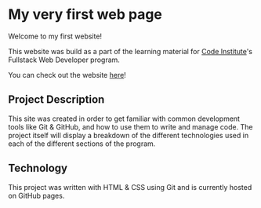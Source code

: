 # My very first web page

Welcome to my first website!  

This website was build as a part of the learning material for [Code Institute](https://codeinstitute.net)'s Fullstack Web Developer program. 


You can check out the website [here](https://nataliakulikova777.github.io/my-first-website/)!


## Project Description

This site was created in order to get familiar with common development tools like Git & GitHub, and how to use them to write and manage code.
The project itself will display a breakdown of the different technologies used in each of the different sections of the program.


## Technology

This project was written with HTML & CSS using Git and is currently hosted on GitHub pages.
